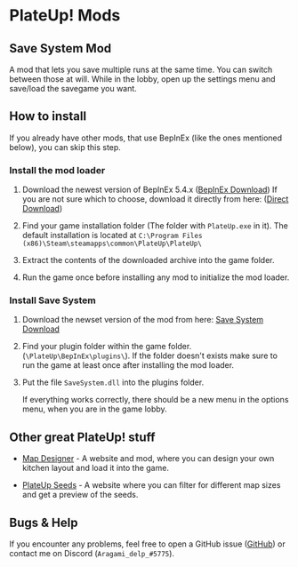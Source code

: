 # PlateUp! Mods

## Save System Mod

A mod that lets you save multiple runs at the same time. You can switch between those at will.
While in the lobby, open up the settings menu and save/load the savegame you want.

## How to install

If you already have other mods, that use BepInEx (like the ones mentioned below), you can skip this step.

### Install the mod loader

1. Download the newest version of BepInEx 5.4.x ([BepInEx Download](https://github.com/BepInEx/BepInEx/releases))   If you are not sure which to choose, download it directly from here: ([Direct Download](https://github.com/BepInEx/BepInEx/releases/download/v5.4.21/BepInEx_x64_5.4.21.0.zip))

1. Find your game installation folder (The folder with `PlateUp.exe` in it). The default installation is located at `C:\Program Files (x86)\Steam\steamapps\common\PlateUp\PlateUp\ `

1. Extract the contents of the downloaded archive into the game folder.

1. Run the game once before installing any mod to initialize the mod loader.

### Install Save System

1. Download the newset version of the mod from here: [Save System Download](https://github.com/Aragami-delp/PlateUp_Mods/releases/latest/download/SaveSystem.dll)

1. Find your plugin folder within the game folder. (`\PlateUp\BepInEx\plugins\`). If the folder doesn't exists make sure to run the game at least once after installing the mod loader.

1. Put the file `SaveSystem.dll` into the plugins folder.

   If everything works correctly, there should be a new menu in the options menu, when you are in the game lobby.

## Other great PlateUp! stuff

* [Map Designer](https://plateuptools.com/) - A website and mod, where you can design your own kitchen layout and load it into the game.

* [PlateUp Seeds](https://plateupseeds.com/) - A website where you can filter for different map sizes and get a preview of the seeds.

## Bugs & Help

If you encounter any problems, feel free to open a GitHub issue ([GitHub](https://github.com/Aragami-delp/PlateUp_Mods)) or contact me on Discord (`Aragami_delp_#5775`).